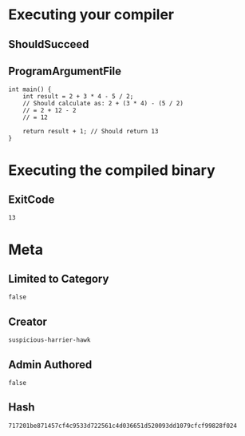 # Executing your compiler

## ShouldSucceed

## ProgramArgumentFile

```
int main() {
    int result = 2 + 3 * 4 - 5 / 2;
    // Should calculate as: 2 + (3 * 4) - (5 / 2)
    // = 2 + 12 - 2
    // = 12
    
    return result + 1; // Should return 13
}
```

# Executing the compiled binary

## ExitCode

```
13
```

# Meta

## Limited to Category

```
false
```

## Creator

```
suspicious-harrier-hawk
```

## Admin Authored

```
false
```

## Hash

```
717201be871457cf4c9533d722561c4d036651d520093dd1079cfcf99828f024
```

